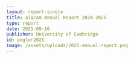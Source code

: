 ```yaml
---
layout: report-single
title: ai@cam Annual Report 2024-2025
type: report
date: 2025-09-10
publisher: University of Cambridge
id: pegler2025
image: /assets/uploads/2025-annual-report.png
---
```

